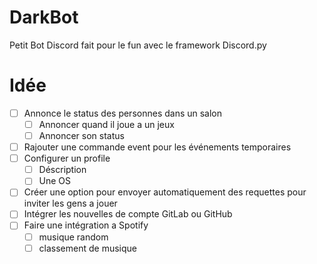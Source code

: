 # DarkBot
Petit Bot Discord fait pour le fun avec le framework Discord.py

# Idée
- [ ] Annonce le status des personnes dans un salon
	- [ ] Annoncer quand il joue a un jeux
	- [ ] Annoncer son status
- [ ] Rajouter une commande event pour les événements temporaires
- [ ] Configurer un profile
	- [ ] Déscription
	- [ ] Une OS
- [ ] Créer une option pour envoyer automatiquement des requettes pour inviter les gens a jouer
- [ ] Intégrer les nouvelles de compte GitLab ou GitHub
- [ ] Faire une intégration a Spotify
	- [ ] musique random
	- [ ] classement de musique
